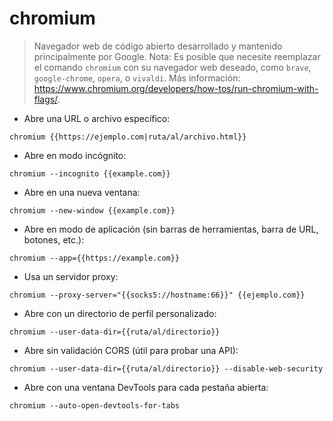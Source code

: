 # chromium

> Navegador web de código abierto desarrollado y mantenido principalmente por Google.
> Nota: Es posible que necesite reemplazar el comando `chromium` con su navegador web deseado, como `brave`, `google-chrome`, `opera`, o `vivaldi`.
> Más información: <https://www.chromium.org/developers/how-tos/run-chromium-with-flags/>.

- Abre una URL o archivo específico:

`chromium {{https://ejemplo.com|ruta/al/archivo.html}}`

- Abre en modo incógnito:

`chromium --incognito {{example.com}}`

- Abre en una nueva ventana:

`chromium --new-window {{example.com}}`

- Abre en modo de aplicación (sin barras de herramientas, barra de URL, botones, etc.):

`chromium --app={{https://example.com}}`

- Usa un servidor proxy:

`chromium --proxy-server="{{socks5://hostname:66}}" {{ejemplo.com}}`

- Abre con un directorio de perfil personalizado:

`chromium --user-data-dir={{ruta/al/directorio}}`

- Abre sin validación CORS (útil para probar una API):

`chromium --user-data-dir={{ruta/al/directorio}} --disable-web-security`

- Abre con una ventana DevTools para cada pestaña abierta:

`chromium --auto-open-devtools-for-tabs`
